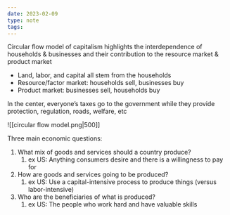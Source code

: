 ```yaml
---
date: 2023-02-09
type: note
tags: 
---
```


Circular flow model of capitalism highlights the interdependence of households & businesses and their contribution to the resource market & product market
- Land, labor, and capital all stem from the households
- Resource/factor market: households sell, businesses buy
- Product market: businesses sell, households buy

In the center, everyone’s taxes go to the government while they provide protection, regulation, roads, welfare, etc

![[circular flow model.png|500]]

Three main economic questions:
1. What mix of goods and services should a country produce?
	1. ex US: Anything consumers desire and there is a willingness to pay for
2. How are goods and services going to be produced?
	1. ex US: Use a capital-intensive process to produce things (versus labor-intensive)
3. Who are the beneficiaries of what is produced?
	1. ex US: The people who work hard and have valuable skills
